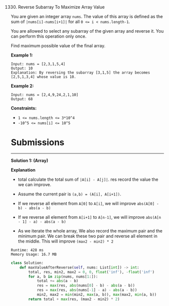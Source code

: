 1330. Reverse Subarray To Maximize Array Value

You are given an integer array `nums`. The value of this array is defined as the sum of `|nums[i]-nums[i+1]|` for all `0 <= i < nums.length-1`.

You are allowed to select any subarray of the given array and reverse it. You can perform this operation only once.

Find maximum possible value of the final array.

 

**Example 1:**
```
Input: nums = [2,3,1,5,4]
Output: 10
Explanation: By reversing the subarray [3,1,5] the array becomes [2,5,1,3,4] whose value is 10.
```

**Example 2:**
```
Input: nums = [2,4,9,24,2,1,10]
Output: 68
```

**Constraints:**

* `1 <= nums.length <= 3*10^4`
* `-10^5 <= nums[i] <= 10^5`

# Submissions
---
**Solution 1: (Array)**

**Explanation**

* total calculate the total sum of `|A[i] - A[j]|`.
res record the value the we can improve.

* Assume the current pair is `(a,b) = (A[i], A[i+1])`.

* If we reverse all element from `A[0]` to `A[i]`,
we will improve `abs(A[0] - b) - abs(a - b)`

* If we reverse all element from `A[i+1]` to `A[n-1]`,
we will improve `abs(A[n - 1] - a) - abs(a - b)`

* As we iterate the whole array,
We also record the maximum pair and the minimum pair.
We can break these two pair and reverse all element in the middle.
This will improve `(max2 - min2) * 2`

```
Runtime: 428 ms
Memory Usage: 16.7 MB
```
```python
class Solution:
    def maxValueAfterReverse(self, nums: List[int]) -> int:
        total, res, min2, max2 = 0, 0, float('inf'), -float('inf')
        for a, b in zip(nums, nums[1:]):
            total += abs(a - b)
            res = max(res, abs(nums[0] - b) - abs(a - b))
            res = max(res, abs(nums[-1] - a) - abs(a - b))
            min2, max2 = min(min2, max(a, b)), max(max2, min(a, b))
        return total + max(res, (max2 - min2) * 2)
```